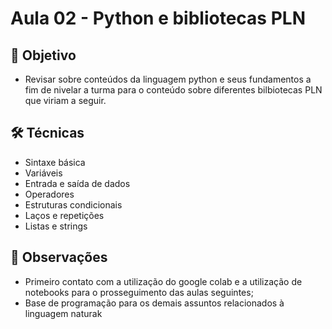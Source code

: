 # Aula 02 - Python e bibliotecas PLN

## 🎯 Objetivo
 - Revisar sobre conteúdos da linguagem python e seus fundamentos a fim de nivelar a turma para o conteúdo sobre diferentes bilbiotecas PLN que viriam a seguir.

## 🛠️ Técnicas
- Sintaxe básica
- Variáveis
- Entrada e saída de dados
- Operadores
- Estruturas condicionais
- Laços e repetições
- Listas e strings

## 📝 Observações
- Primeiro contato com a utilização do google colab e a utilização de notebooks para o prosseguimento das aulas seguintes;
- Base de programação para os demais assuntos relacionados à linguagem naturak